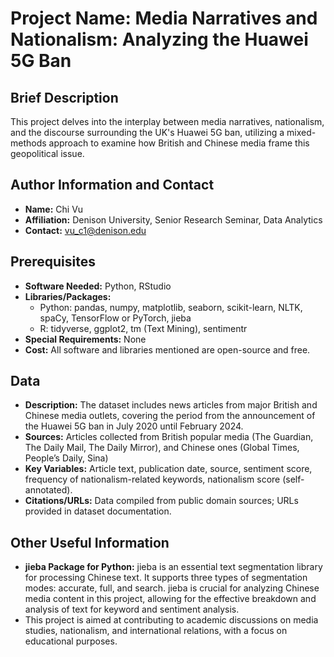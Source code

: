 # Project Name: Media Narratives and Nationalism: Analyzing the Huawei 5G Ban

## Brief Description
This project delves into the interplay between media narratives, nationalism, and the discourse surrounding the UK's Huawei 5G ban, utilizing a mixed-methods approach to examine how British and Chinese media frame this geopolitical issue.

## Author Information and Contact
- **Name:** Chi Vu
- **Affiliation:** Denison University, Senior Research Seminar, Data Analytics 
- **Contact:** vu_c1@denison.edu

## Prerequisites
- **Software Needed:** Python, RStudio 
- **Libraries/Packages:** 
  - Python: pandas, numpy, matplotlib, seaborn, scikit-learn, NLTK, spaCy, TensorFlow or PyTorch, jieba
  - R: tidyverse, ggplot2, tm (Text Mining), sentimentr
- **Special Requirements:** None
- **Cost:** All software and libraries mentioned are open-source and free.

## Data
- **Description:** The dataset includes news articles from major British and Chinese media outlets, covering the period from the announcement of the Huawei 5G ban in July 2020 until February 2024.
- **Sources:** Articles collected from British popular media (The Guardian, The Daily Mail, The Daily Mirror), and Chinese ones (Global Times, People’s Daily, Sina)
- **Key Variables:** Article text, publication date, source, sentiment score, frequency of nationalism-related keywords, nationalism score (self-annotated).
- **Citations/URLs:** Data compiled from public domain sources; URLs provided in dataset documentation.


## Other Useful Information
- **jieba Package for Python:** jieba is an essential text segmentation library for processing Chinese text. It supports three types of segmentation modes: accurate, full, and search. jieba is crucial for analyzing Chinese media content in this project, allowing for the effective breakdown and analysis of text for keyword and sentiment analysis.
- This project is aimed at contributing to academic discussions on media studies, nationalism, and international relations, with a focus on educational purposes.

